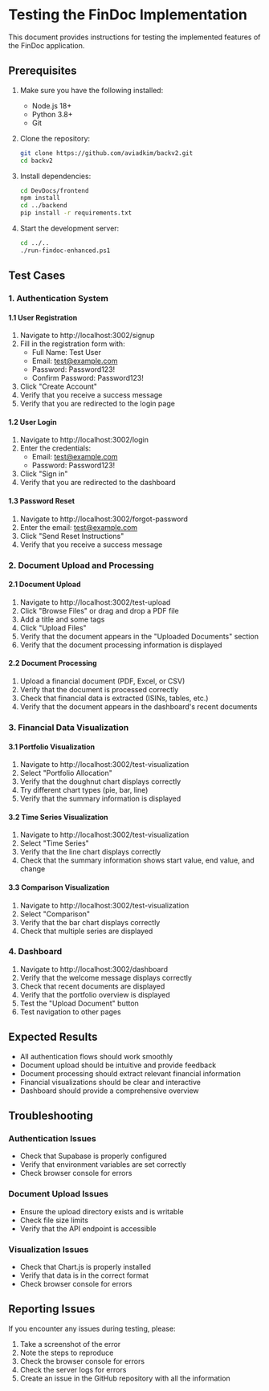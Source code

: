 # Testing the FinDoc Implementation

This document provides instructions for testing the implemented features of the FinDoc application.

## Prerequisites

1. Make sure you have the following installed:
   - Node.js 18+
   - Python 3.8+
   - Git

2. Clone the repository:
   ```bash
   git clone https://github.com/aviadkim/backv2.git
   cd backv2
   ```

3. Install dependencies:
   ```bash
   cd DevDocs/frontend
   npm install
   cd ../backend
   pip install -r requirements.txt
   ```

4. Start the development server:
   ```bash
   cd ../..
   ./run-findoc-enhanced.ps1
   ```

## Test Cases

### 1. Authentication System

#### 1.1 User Registration

1. Navigate to http://localhost:3002/signup
2. Fill in the registration form with:
   - Full Name: Test User
   - Email: test@example.com
   - Password: Password123!
   - Confirm Password: Password123!
3. Click "Create Account"
4. Verify that you receive a success message
5. Verify that you are redirected to the login page

#### 1.2 User Login

1. Navigate to http://localhost:3002/login
2. Enter the credentials:
   - Email: test@example.com
   - Password: Password123!
3. Click "Sign in"
4. Verify that you are redirected to the dashboard

#### 1.3 Password Reset

1. Navigate to http://localhost:3002/forgot-password
2. Enter the email: test@example.com
3. Click "Send Reset Instructions"
4. Verify that you receive a success message

### 2. Document Upload and Processing

#### 2.1 Document Upload

1. Navigate to http://localhost:3002/test-upload
2. Click "Browse Files" or drag and drop a PDF file
3. Add a title and some tags
4. Click "Upload Files"
5. Verify that the document appears in the "Uploaded Documents" section
6. Verify that the document processing information is displayed

#### 2.2 Document Processing

1. Upload a financial document (PDF, Excel, or CSV)
2. Verify that the document is processed correctly
3. Check that financial data is extracted (ISINs, tables, etc.)
4. Verify that the document appears in the dashboard's recent documents

### 3. Financial Data Visualization

#### 3.1 Portfolio Visualization

1. Navigate to http://localhost:3002/test-visualization
2. Select "Portfolio Allocation"
3. Verify that the doughnut chart displays correctly
4. Try different chart types (pie, bar, line)
5. Verify that the summary information is displayed

#### 3.2 Time Series Visualization

1. Navigate to http://localhost:3002/test-visualization
2. Select "Time Series"
3. Verify that the line chart displays correctly
4. Check that the summary information shows start value, end value, and change

#### 3.3 Comparison Visualization

1. Navigate to http://localhost:3002/test-visualization
2. Select "Comparison"
3. Verify that the bar chart displays correctly
4. Check that multiple series are displayed

### 4. Dashboard

1. Navigate to http://localhost:3002/dashboard
2. Verify that the welcome message displays correctly
3. Check that recent documents are displayed
4. Verify that the portfolio overview is displayed
5. Test the "Upload Document" button
6. Test navigation to other pages

## Expected Results

- All authentication flows should work smoothly
- Document upload should be intuitive and provide feedback
- Document processing should extract relevant financial information
- Financial visualizations should be clear and interactive
- Dashboard should provide a comprehensive overview

## Troubleshooting

### Authentication Issues

- Check that Supabase is properly configured
- Verify that environment variables are set correctly
- Check browser console for errors

### Document Upload Issues

- Ensure the upload directory exists and is writable
- Check file size limits
- Verify that the API endpoint is accessible

### Visualization Issues

- Check that Chart.js is properly installed
- Verify that data is in the correct format
- Check browser console for errors

## Reporting Issues

If you encounter any issues during testing, please:

1. Take a screenshot of the error
2. Note the steps to reproduce
3. Check the browser console for errors
4. Check the server logs for errors
5. Create an issue in the GitHub repository with all the information
